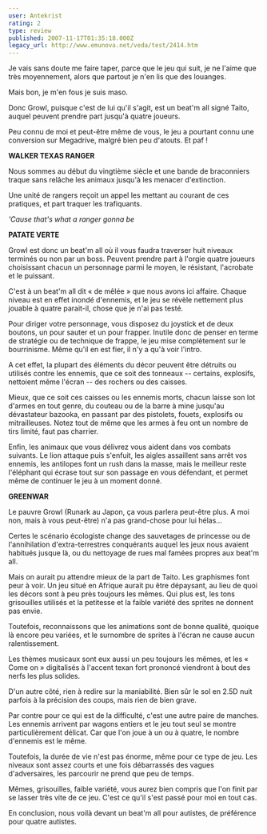 ```yaml
---
user: Antekrist
rating: 2
type: review
published: 2007-11-17T01:35:18.000Z
legacy_url: http://www.emunova.net/veda/test/2414.htm
---
```

Je vais sans doute me faire taper, parce que le jeu qui suit, je ne l'aime que très moyennement, alors que partout je n'en lis que des louanges.  

Mais bon, je m'en fous je suis maso.  

  

Donc Growl, puisque c'est de lui qu'il s'agit, est un beat'm all signé Taito, auquel peuvent prendre part jusqu'à quatre joueurs.  

Peu connu de moi et peut-être même de vous, le jeu a pourtant connu une conversion sur Megadrive, malgré bien peu d'atouts. Et paf !  

  

**WALKER TEXAS RANGER**  

Nous sommes au début du vingtième siècle et une bande de braconniers traque sans relâche les animaux jusqu'à les menacer d'extinction.  

Une unité de rangers reçoit un appel les mettant au courant de ces pratiques, et part traquer les trafiquants.  

_'Cause that's what a ranger gonna be_  

  

**PATATE VERTE**  

Growl est donc un beat'm all où il vous faudra traverser huit niveaux terminés ou non par un boss. Peuvent prendre part à l'orgie quatre joueurs choisissant chacun un personnage parmi le moyen, le résistant, l'acrobate et le puissant.  

C'est à un beat'm all dit « de mêlée » que nous avons ici affaire. Chaque niveau est en effet inondé d'ennemis, et le jeu se révèle nettement plus jouable à quatre parait-il, chose que je n'ai pas testé.  

Pour diriger votre personnage, vous disposez du joystick et de deux boutons, un pour sauter et un pour frapper. Inutile donc de penser en terme de stratégie ou de technique de frappe, le jeu mise complètement sur le bourrinisme. Même qu'il en est fier, il n'y a qu'à voir l'intro.  

A cet effet, la plupart des éléments du décor peuvent être détruits ou utilisés contre les ennemis, que ce soit des tonneaux -- certains, explosifs, nettoient même l'écran -- des rochers ou des caisses.  

Mieux, que ce soit ces caisses ou les ennemis morts, chacun laisse son lot d'armes en tout genre, du couteau ou de la barre à mine jusqu'au dévastateur bazooka, en passant par des pistolets, fouets, explosifs ou mitrailleuses. Notez tout de même que les armes à feu ont un nombre de tirs limité, faut pas charrier.  

Enfin, les animaux que vous délivrez vous aident dans vos combats suivants. Le lion attaque puis s'enfuit, les aigles assaillent sans arrêt vos ennemis, les antilopes font un rush dans la masse, mais le meilleur reste l'éléphant qui écrase tout sur son passage en vous défendant, et permet même de continuer le jeu à un moment donné.  

  

**GREENWAR**  

Le pauvre Growl (Runark au Japon, ça vous parlera peut-être plus. A moi non, mais à vous peut-être) n'a pas grand-chose pour lui hélas...  

Certes le scénario écologiste change des sauvetages de princesse ou de l'annihilation d'extra-terrestres conquérants auquel les jeux nous avaient habitués jusque là, ou du nettoyage de rues mal famées propres aux beat'm all.  

Mais on aurait pu attendre mieux de la part de Taito. Les graphismes font peur à voir. Un jeu situé en Afrique aurait pu être dépaysant, au lieu de quoi les décors sont à peu près toujours les mêmes. Qui plus est, les tons grisouilles utilisés et la petitesse et la faible variété des sprites ne donnent pas envie.  

Toutefois, reconnaissons que les animations sont de bonne qualité, quoique là encore peu variées, et le surnombre de sprites à l'écran ne cause aucun ralentissement.  

Les thèmes musicaux sont eux aussi un peu toujours les mêmes, et les « Come on » digitalisés à l'accent texan fort prononcé viendront à bout des nerfs les plus solides.  

D'un autre côté, rien à redire sur la maniabilité. Bien sûr le sol en 2.5D nuit parfois à la précision des coups, mais rien de bien grave.  

Par contre pour ce qui est de la difficulté, c'est une autre paire de manches. Les ennemis arrivent par wagons entiers et le jeu tout seul se montre particulièrement délicat. Car que l'on joue à un ou à quatre, le nombre d'ennemis est le même.  

Toutefois, la durée de vie n'est pas énorme, même pour ce type de jeu. Les niveaux sont assez courts et une fois débarrassés des vagues d'adversaires, les parcourir ne prend que peu de temps.  

Mêmes, grisouilles, faible variété, vous aurez bien compris que l'on finit par se lasser très vite de ce jeu. C'est ce qu'il s'est passé pour moi en tout cas.  

En conclusion, nous voilà devant un beat'm all pour autistes, de préférence pour quatre autistes.